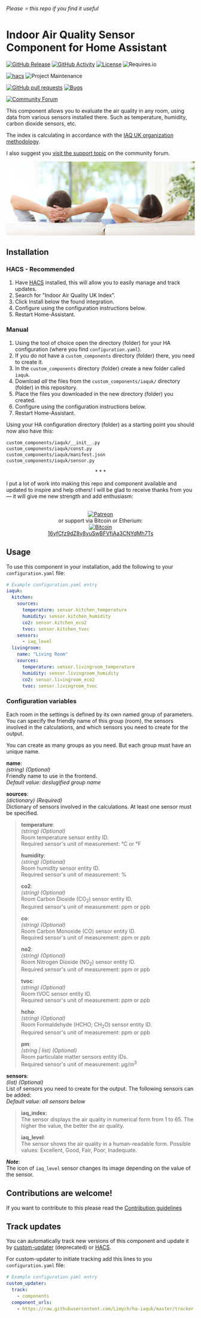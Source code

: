 *Please :star: this repo if you find it useful*

# Indoor Air Quality Sensor Component for Home Assistant

[![GitHub Release](https://img.shields.io/github/tag-date/Limych/ha-iaquk?label=release&style=popout)](https://github.com/Limych/ha-iaquk/releases)
[![GitHub Activity](https://img.shields.io/github/commit-activity/y/Limych/ha-iaquk.svg?style=popout)](https://github.com/Limych/ha-iaquk/commits/master)
[![License](https://img.shields.io/github/license/Limych/ha-iaquk.svg?style=popout)](LICENSE)
![Requires.io](https://img.shields.io/requires/github/Limych/ha-iaquk)

[![hacs](https://img.shields.io/badge/HACS-Default-orange.svg?style=popout)][hacs]
![Project Maintenance](https://img.shields.io/badge/maintainer-Andrey%20Khrolenok%20%40Limych-blue.svg?style=popout)

[![GitHub pull requests](https://img.shields.io/github/issues-pr/Limych/ha-iaquk?style=popout)](https://github.com/Limych/ha-iaquk/pulls)
[![Bugs](https://img.shields.io/github/issues/Limych/ha-iaquk/bug.svg?colorB=red&label=bugs&style=popout)](https://github.com/Limych/ha-iaquk/issues?q=is%3Aopen+is%3Aissue+label%3ABug)

[![Community Forum](https://img.shields.io/badge/community-forum-brightgreen.svg?style=popout)][forum-support]

This component allows you to evaluate the air quality in any room, using data from various sensors installed there. Such as temperature, humidity, carbon dioxide sensors, etc.

The index is calculating in accordance with the [IAQ UK organization methodology](IAQ_Rating_Index.pdf).

I also suggest you [visit the support topic][forum-support] on the community forum.

![](iaquk.jpg)

## Installation

### HACS - Recommended

1. Have [HACS](https://hacs.xyz) installed, this will allow you to easily manage and track updates.
1. Search for "Indoor Air Quality UK Index".
1. Click Install below the found integration.
1. Configure using the configuration instructions below.
1. Restart Home-Assistant.

### Manual

1. Using the tool of choice open the directory (folder) for your HA configuration (where you find `configuration.yaml`).
2. If you do not have a `custom_components` directory (folder) there, you need to create it.
3. In the `custom_components` directory (folder) create a new folder called `iaquk`.
4. Download _all_ the files from the `custom_components/iaquk/` directory (folder) in this repository.
5. Place the files you downloaded in the new directory (folder) you created.
1. Configure using the configuration instructions below.
1. Restart Home-Assistant.

Using your HA configuration directory (folder) as a starting point you should now also have this:

```text
custom_components/iaquk/__init__.py
custom_components/iaquk/const.py
custom_components/iaquk/manifest.json
custom_components/iaquk/sensor.py
```

<p align="center">* * *</p>
I put a lot of work into making this repo and component available and updated to inspire and help others! I will be glad to receive thanks from you — it will give me new strength and add enthusiasm:
<p align="center"><br>
<a href="https://www.patreon.com/join/limych?" target="_blank"><img src="http://khrolenok.ru/support_patreon.png" alt="Patreon" width="250" height="48"></a>
<br>or&nbsp;support via Bitcoin or Etherium:<br>
<a href="https://sochain.com/a/mjz640g" target="_blank"><img src="http://khrolenok.ru/support_bitcoin.png" alt="Bitcoin" width="150"><br>
16yfCfz9dZ8y8yuSwBFVfiAa3CNYdMh7Ts</a>
</p>

## Usage

To use this component in your installation, add the following to your `configuration.yaml` file:

```yaml
# Example configuration.yaml entry
iaquk:
  kitchen:
    sources:
      temperature: sensor.kitchen_temperature
      humidity: sensor.kitchen_humidity
      co2: sensor.kitchen_eco2
      tvoc: sensor.kitchen_tvoc
    sensors:
      - iaq_level
  livingroom:
    name: "Living Room"
    sources:
      temperature: sensor.livingroom_temperature
      humidity: sensor.livingroom_humidity
      co2: sensor.livingroom_eco2
      tvoc: sensor.livingroom_tvoc
```

### Configuration variables

Each room in the settings is defined by its own named group of parameters. You can specify the friendly name of this group (room), the sensors involved in the calculations, and which sensors you need to create for the output.

You can create as many groups as you need. But each group must have an unique name.

**name**:\
  _(string) (Optional)_\
  Friendly name to use in the frontend.\
  _Default value: deslugified group name_

**sources**:\
  _(dictionary) (Required)_\
  Dictionary of sensors involved in the calculations. At least one sensor must be specified.

> **temperature**:\
> _(string) (Optional)_\
> Room temperature sensor entity ID.\
> Required sensor's unit of measurement: °C or °F
>
> **humidity**:\
> _(string) (Optional)_\
> Room humidity sensor entity ID.\
> Required sensor's unit of measurement: %
>
> **co2**:\
> _(string) (Optional)_\
> Room Carbon Dioxide (CO<sub>2</sub>) sensor entity ID.\
> Required sensor's unit of measurement: ppm or ppb
>
> **co**:\
> _(string) (Optional)_\
> Room Carbon Monoxide (CO) sensor entity ID.\
> Required sensor's unit of measurement: ppm or ppb
>
> **no2**:\
> _(string) (Optional)_\
> Room Nitrogen Dioxide (NO<sub>2</sub>) sensor entity ID.\
> Required sensor's unit of measurement: ppm or ppb
>
> **tvoc**:\
> _(string) (Optional)_\
> Room tVOC sensor entity ID.\
> Required sensor's unit of measurement: ppm or ppb
>
> **hcho**:\
> _(string) (Optional)_\
> Room Formaldehyde (HCHO; CH<sub>2</sub>O) sensor entity ID.\
> Required sensor's unit of measurement: ppm or ppb
>
> **pm**:\
> _(string | list) (Optional)_\
> Room particulate matter sensors entity IDs.\
> Required sensor's unit of measurement: µg/m<sup>3</sup>

**sensors**:\
  _(list) (Optional)_\
  List of sensors  you need to create for the output. The following sensors can be added:\
  _Default value: all sensors below_

> **iaq_index**:\
> The sensor displays the air quality in numerical form from 1 to 65. The higher the value, the better the air quality.
>
> **iaq_level**:\
> The sensor shows the air quality in a human-readable form. Possible values: Excellent, Good, Fair, Poor, Inadequate.

**_Note_**:\
The icon of `iaq_level` sensor changes its image depending on the value of the sensor.

## Contributions are welcome!

If you want to contribute to this please read the [Contribution guidelines](CONTRIBUTING.md)

## Track updates

You can automatically track new versions of this component and update it by [custom-updater](https://github.com/custom-components/custom_updater) (deprecated) or [HACS][hacs].

For custom-updater to initiate tracking add this lines to you `configuration.yaml` file:

```yaml
# Example configuration.yaml entry
custom_updater:
  track:
    - components
  component_urls:
    - https://raw.githubusercontent.com/Limych/ha-iaquk/master/tracker.json
```


[forum-support]: https://community.home-assistant.io/t/indoor-air-quality-sensor-component/160474
[hacs]: https://github.com/custom-components/hacs
